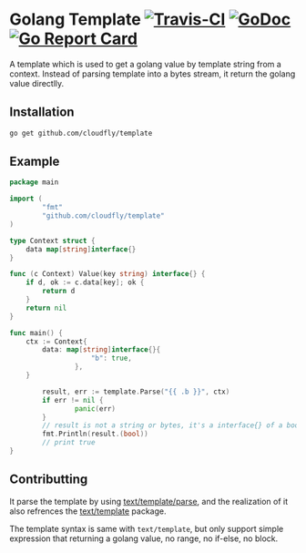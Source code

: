 Golang Template  [![Travis-CI](https://travis-ci.org/cloudfly/template.svg)](https://travis-ci.org/cloudfly/template) [![GoDoc](https://godoc.org/github.com/cloudfly/template?status.svg)](http://godoc.org/github.com/cloudfly/template) [![Go Report Card](https://goreportcard.com/badge/github.com/cloudfly/template)](https://goreportcard.com/report/github.com/cloudfly/template)
====

A template which is used to get a golang value by template string from a context. Instead of parsing template into a bytes stream, it return the golang value directlly.

## Installation

```bash
go get github.com/cloudfly/template
```

## Example

```go
package main

import (
        "fmt"
        "github.com/cloudfly/template"
)

type Context struct {
	data map[string]interface{}
}

func (c Context) Value(key string) interface{} {
	if d, ok := c.data[key]; ok {
		return d
	}
	return nil
}

func main() {
	ctx := Context{
		data: map[string]interface{}{
                    "b": true,
                },
	}

        result, err := template.Parse("{{ .b }}", ctx)
        if err != nil {
                panic(err)
        }
        // result is not a string or bytes, it's a interface{} of a boolean.
        fmt.Println(result.(bool))
        // print true
}
```


## Contributting

It parse the template by using [text/template/parse](http://golang.org/pkg/text/template/parse), and the realization of it also refrences the [text/template](http://golang.org/pkg/text/template) package.

The template syntax is same with `text/template`, but only support simple expression that returning a golang value, no range, no if-else, no block.
